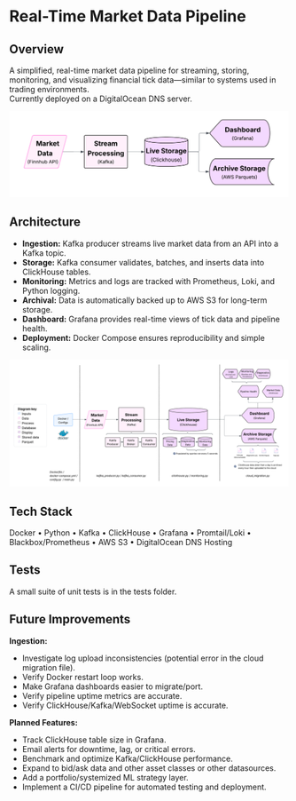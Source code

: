# Real-Time Market Data Pipeline

## Overview
A simplified, real-time market data pipeline for streaming, storing, monitoring, and visualizing financial tick data—similar to systems used in trading environments.  
Currently deployed on a DigitalOcean DNS server.  

![Architecture Diagram](assets/architecture_simple.png)

## Architecture
- **Ingestion:** Kafka producer streams live market data from an API into a Kafka topic.  
- **Storage:** Kafka consumer validates, batches, and inserts data into ClickHouse tables.  
- **Monitoring:** Metrics and logs are tracked with Prometheus, Loki, and Python logging.  
- **Archival:** Data is automatically backed up to AWS S3 for long-term storage.  
- **Dashboard:** Grafana provides real-time views of tick data and pipeline health.  
- **Deployment:** Docker Compose ensures reproducibility and simple scaling.  

![Detailed Diagram](assets/architecture_complex.png)

## Tech Stack
 Docker • Python • Kafka • ClickHouse • Grafana  • Promtail/Loki • Blackbox/Prometheus • AWS S3  •  DigitalOcean DNS Hosting

## Tests
A small suite of unit tests is in the tests folder.

## Future Improvements
**Ingestion:**
-  Investigate log upload inconsistencies (potential error in the cloud migration file).
-  Verify Docker restart loop works.
-  Make Grafana dashboards easier to migrate/port.
-  Verify pipeline uptime metrics are accurate.
-  Verify ClickHouse/Kafka/WebSocket uptime is accurate.

**Planned Features:**
- Track ClickHouse table size in Grafana.
- Email alerts for downtime, lag, or critical errors.
-  Benchmark and optimize Kafka/ClickHouse performance.
-  Expand to bid/ask data and other asset classes or other datasources.
-  Add a portfolio/systemized ML strategy layer.
-  Implement a CI/CD pipeline for automated testing and deployment.
 
 